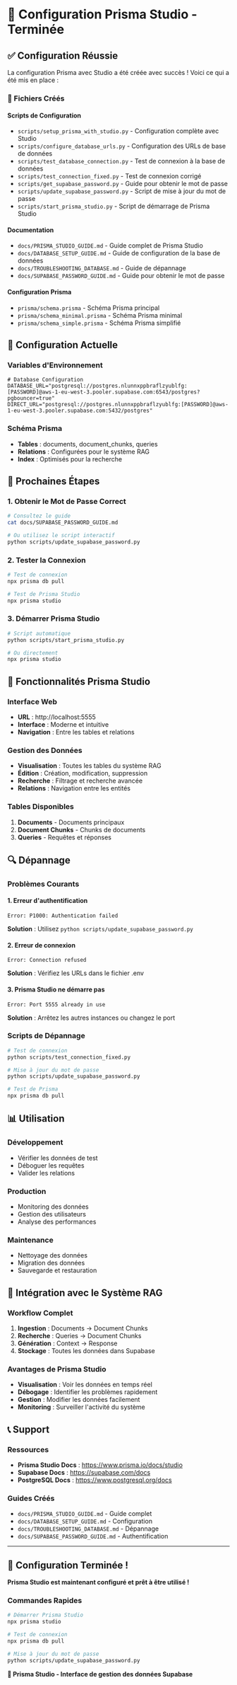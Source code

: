# 🎨 Configuration Prisma Studio - Terminée

## ✅ Configuration Réussie

La configuration Prisma avec Studio a été créée avec succès ! Voici ce qui a été mis en place :

### 📁 Fichiers Créés

#### **Scripts de Configuration**
- `scripts/setup_prisma_with_studio.py` - Configuration complète avec Studio
- `scripts/configure_database_urls.py` - Configuration des URLs de base de données
- `scripts/test_database_connection.py` - Test de connexion à la base de données
- `scripts/test_connection_fixed.py` - Test de connexion corrigé
- `scripts/get_supabase_password.py` - Guide pour obtenir le mot de passe
- `scripts/update_supabase_password.py` - Script de mise à jour du mot de passe
- `scripts/start_prisma_studio.py` - Script de démarrage de Prisma Studio

#### **Documentation**
- `docs/PRISMA_STUDIO_GUIDE.md` - Guide complet de Prisma Studio
- `docs/DATABASE_SETUP_GUIDE.md` - Guide de configuration de la base de données
- `docs/TROUBLESHOOTING_DATABASE.md` - Guide de dépannage
- `docs/SUPABASE_PASSWORD_GUIDE.md` - Guide pour obtenir le mot de passe

#### **Configuration Prisma**
- `prisma/schema.prisma` - Schéma Prisma principal
- `prisma/schema_minimal.prisma` - Schéma Prisma minimal
- `prisma/schema_simple.prisma` - Schéma Prisma simplifié

## 🔧 Configuration Actuelle

### **Variables d'Environnement**
```env
# Database Configuration
DATABASE_URL="postgresql://postgres.nlunnxppbraflzyublfg:[PASSWORD]@aws-1-eu-west-3.pooler.supabase.com:6543/postgres?pgbouncer=true"
DIRECT_URL="postgresql://postgres.nlunnxppbraflzyublfg:[PASSWORD]@aws-1-eu-west-3.pooler.supabase.com:5432/postgres"
```

### **Schéma Prisma**
- **Tables** : documents, document_chunks, queries
- **Relations** : Configurées pour le système RAG
- **Index** : Optimisés pour la recherche

## 🚀 Prochaines Étapes

### 1. **Obtenir le Mot de Passe Correct**
```bash
# Consultez le guide
cat docs/SUPABASE_PASSWORD_GUIDE.md

# Ou utilisez le script interactif
python scripts/update_supabase_password.py
```

### 2. **Tester la Connexion**
```bash
# Test de connexion
npx prisma db pull

# Test de Prisma Studio
npx prisma studio
```

### 3. **Démarrer Prisma Studio**
```bash
# Script automatique
python scripts/start_prisma_studio.py

# Ou directement
npx prisma studio
```

## 🎨 Fonctionnalités Prisma Studio

### **Interface Web**
- **URL** : http://localhost:5555
- **Interface** : Moderne et intuitive
- **Navigation** : Entre les tables et relations

### **Gestion des Données**
- **Visualisation** : Toutes les tables du système RAG
- **Édition** : Création, modification, suppression
- **Recherche** : Filtrage et recherche avancée
- **Relations** : Navigation entre les entités

### **Tables Disponibles**
1. **Documents** - Documents principaux
2. **Document Chunks** - Chunks de documents
3. **Queries** - Requêtes et réponses

## 🔍 Dépannage

### **Problèmes Courants**

#### 1. **Erreur d'authentification**
```
Error: P1000: Authentication failed
```
**Solution** : Utilisez `python scripts/update_supabase_password.py`

#### 2. **Erreur de connexion**
```
Error: Connection refused
```
**Solution** : Vérifiez les URLs dans le fichier .env

#### 3. **Prisma Studio ne démarre pas**
```
Error: Port 5555 already in use
```
**Solution** : Arrêtez les autres instances ou changez le port

### **Scripts de Dépannage**
```bash
# Test de connexion
python scripts/test_connection_fixed.py

# Mise à jour du mot de passe
python scripts/update_supabase_password.py

# Test de Prisma
npx prisma db pull
```

## 📊 Utilisation

### **Développement**
- Vérifier les données de test
- Déboguer les requêtes
- Valider les relations

### **Production**
- Monitoring des données
- Gestion des utilisateurs
- Analyse des performances

### **Maintenance**
- Nettoyage des données
- Migration des données
- Sauvegarde et restauration

## 🎯 Intégration avec le Système RAG

### **Workflow Complet**
1. **Ingestion** : Documents → Document Chunks
2. **Recherche** : Queries → Document Chunks
3. **Génération** : Context → Response
4. **Stockage** : Toutes les données dans Supabase

### **Avantages de Prisma Studio**
- **Visualisation** : Voir les données en temps réel
- **Débogage** : Identifier les problèmes rapidement
- **Gestion** : Modifier les données facilement
- **Monitoring** : Surveiller l'activité du système

## 📞 Support

### **Ressources**
- **Prisma Studio Docs** : https://www.prisma.io/docs/studio
- **Supabase Docs** : https://supabase.com/docs
- **PostgreSQL Docs** : https://www.postgresql.org/docs

### **Guides Créés**
- `docs/PRISMA_STUDIO_GUIDE.md` - Guide complet
- `docs/DATABASE_SETUP_GUIDE.md` - Configuration
- `docs/TROUBLESHOOTING_DATABASE.md` - Dépannage
- `docs/SUPABASE_PASSWORD_GUIDE.md` - Authentification

---

## 🎉 Configuration Terminée !

**Prisma Studio est maintenant configuré et prêt à être utilisé !**

### **Commandes Rapides**
```bash
# Démarrer Prisma Studio
npx prisma studio

# Test de connexion
npx prisma db pull

# Mise à jour du mot de passe
python scripts/update_supabase_password.py
```

**🎨 Prisma Studio - Interface de gestion des données Supabase**
